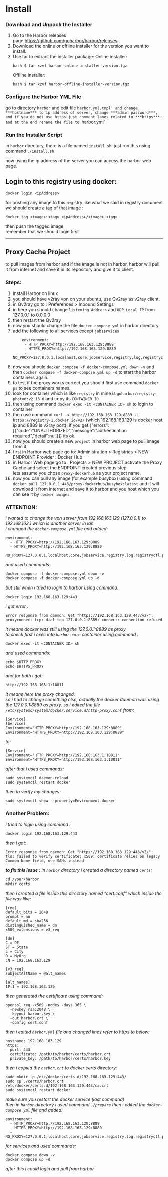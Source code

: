 # Install
### Download and Unpack the Installer
1. Go to the Harbor releases page.https://github.com/goharbor/harbor/releases
2. Download the online or offline installer for the version you want to install.
3. Use tar to extract the installer package:
   Online installer:
   ```
   bash $ tar xzvf harbor-online-installer-version.tgz
   ```
   Offline installer:
   ```
   bash $ tar xzvf harbor-offline-installer-version.tgz
   ```
### Configure the Harbor YML File
go to directory `harbor` and edit file `harbor.yml.tmpl' and change ***hostname*** to ip address of server, change ***admin password***, and if you do not use https just comment lanes related to ***https***.
and at the end rename the file to `harbor.yml`

### Run the Installer Script
in `harbor` directory, there is a file named `install.sh`. just run this using command `./install.sh`

now using the ip address of the server you can access the harbor web page.

## Login to this registry using docker:

```
docker login <ipAddress>
```

for pushing any image to this registry like what we said in registry document we should create a tag of that image :
```
docker tag <image>:<tag> <ipAddress>/<image>:<tag> 
```
then push the tagged image\
remember that we should login first


____________________________

## Proxy Cache Project

to pull images from harbor and if the image is not in harbor, harbor will pull it from internet and save it in its repository and give it to client.

### Steps:
1. install Harbor on linux
2. you should have v2ray vpn on your ubuntu, use Qv2ray as v2ray client.
3. in Qv2ray go to : Preferences > Inbound Settings
4. in here you should change `listening Address` and `UDP Local IP` from 127.0.0.1 to 0.0.0.0
5. then restart the Qv2ray
6. now you should change the file `docker-compose.yml` in harbor directory.
7. add the following to all services except `jobservices`
   ```
       environment:
        - HTTP_PROXY=http://192.168.163.129:8889
        - HTTPS_PROXY=http://192.168.163.129:8889
        - NO_PROXY=127.0.0.1,localhost,core,jobservice,registry,log,registryctl,postgresql,core,redis,proxy,192.168.163.129
   ```
8. now you should `docker compose -f docker-compose.yml down -v` and then `docker compose -f docker-compose.yml up -d` to start the harbor containers again.
9. to test if the proxy works currect you should first use command `docker ps` to see containers names.
10. look for container which is like `registry` in mine is `goharbor/registry-photon:v2.13.0` and copy its `CONTAINER ID`
11. then using command `docker exec -it <CONTAINER ID> sh` to login to container
12. then use command `curl -x http://192.168.163.129:8889 -L https://registry-1.docker.io/v2/` (which 192.168.163.129 is docker host ip and 8889 is v2ray port):
    if you get {"errors":[{"code":"UNAUTHORIZED","message":"authentication required","detail":null}]} its ok.
13. now you should create a new `project` in harbor web page to pull image from it.
14. first in Harbor web page go to: Administration > Registries > NEW ENDPOINT
   Provider : Docker Hub
15. in Harbor Web page go to : Projects > NEW PROJECT
   activate the Proxy Cache and select the ENDPOINT created previous step\
   lets assume you chose `proxy-dockerhub` as your project name.
16. now you can pull any image (for example busybox) using command `docker pull 127.0.0.1:443/proxy-dockerhub/busybox:latest` and it will download it from internet and save it to harbor and you host which you can see it by `docker images`

### ATTENTION:
*i wanted to change the vpn server from 192.168.163.129 (127.0.0.1) to 192.168.163.1 which is another server in lan*\
*i changed the `docker-compose.yml` file and added:*
```
environment:
  - HTTP_PROXY=http://192.168.163.129:8889
  - HTTPS_PROXY=http://192.168.163.129:8889
  - NO_PROXY=127.0.0.1,localhost,core,jobservice,registry,log,registryctl,postgresql,core,redis,proxy,192.168.163.129
```
*and used commands:*
```
docker compose -f docker-compose.yml down -v
docker compose -f docker-compose.yml up -d
```
*but still when i tried to login to harbor using command:*
```
docker login 192.168.163.129:443
```
*i got error :*
```
Error response from daemon: Get "https://192.168.163.129:443/v2/": proxyconnect tcp: dial tcp 127.0.0.1:8889: connect: connection refused
```
*it means docker was still using the 127.0.0.1:8889 as proxy*\
*to check first i exec into `harbor-core` container using command :*
```
docker exec -it <CONTAINER ID> sh
```
*and used commands:*
```
echo $HTTP_PROXY
echo $HTTPS_PROXY
```
*and for both i got:*
```
http://192.168.163.1:10811
```
*it means here the proxy changed.*\
*so i had to change something else, actually the docker daemon was using the 127.0.0.1:8889 as proxy. so i edited the file `/etc/systemd/system/docker.service.d/http-proxy.conf` from:*
```
[Service]
[Service]
Environment="HTTP_PROXY=http://192.168.163.129:8889"
Environment="HTTPS_PROXY=http://192.168.163.129:8889"
```
*to:*
```
[Service]
Environment="HTTP_PROXY=http://192.168.163.1:10811"
Environment="HTTPS_PROXY=http://192.168.163.1:10811"
```
*after that i used commands:*
```
sudo systemctl daemon-reload
sudo systemctl restart docker
```
*then to verify my changes:*
```
sudo systemctl show --property=Environment docker
```


### Another Problem:
*i tried to login using command :*
```
docker login 192.168.163.129:443
```
*then i got:*
```
Error response from daemon: Get "https://192.168.163.129:443/v2/": tls: failed to verify certificate: x509: certificate relies on legacy Common Name field, use SANs instead
```
***to fix this issue :***
*in `harbor` directory i created a directory named `certs`:*
```
cd /your/harbor
mkdir certs
```
*then i created a file inside this directory named "cert.conf" which inside the file was like:*
```
[req]
default_bits = 2048
prompt = no
default_md = sha256
distinguished_name = dn
x509_extensions = v3_req

[dn]
C = DE
ST = State
L = City
O = MyOrg
CN = 192.168.163.129

[v3_req]
subjectAltName = @alt_names

[alt_names]
IP.1 = 192.168.163.129
```
*then generated the certificate using command:*
```
openssl req -x509 -nodes -days 365 \
  -newkey rsa:2048 \
  -keyout harbor.key \
  -out harbor.crt \
  -config cert.conf
```
*then i edited `harbor.yml` file and changed lines refer to https to below:*
```
hostname: 192.168.163.129
https:
  port: 443
  certificate: /path/to/harbor/certs/harbor.crt
  private_key: /path/to/harbor/certs/harbor.key
```
*then i copied the `harbor.crt` to docker certs directory:*
```
sudo mkdir -p /etc/docker/certs.d/192.168.163.129:443/
sudo cp ./certs/harbor.crt /etc/docker/certs.d/192.168.163.129:443/ca.crt
sudo systemctl restart docker
```
*make sure you restart the docker service (last command)*\
*then in `harbor` directory i used command `./prepare` then i edited the `docker-compose.yml` file and added:*
```
environment:
  - HTTP_PROXY=http://192.168.163.129:8889
  - HTTPS_PROXY=http://192.168.163.129:8889
  - NO_PROXY=127.0.0.1,localhost,core,jobservice,registry,log,registryctl,postgresql,core,redis,proxy,192.168.163.129
```
*for services and used commands:*
```
docker compose down -v
docker compose up -d
```
*after this i could login and pull from harbor*
